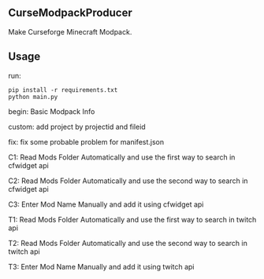## CurseModpackProducer

Make Curseforge Minecraft Modpack.

## Usage

run:

```
pip install -r requirements.txt
python main.py
```

begin: Basic Modpack Info

custom: add project by projectid and fileid

fix: fix some probable problem for manifest.json

C1: Read Mods Folder Automatically and use the first way to search in cfwidget api

C2: Read Mods Folder Automatically and use the second way to search in cfwidget api

C3: Enter Mod Name Manually and add it using cfwidget api

T1: Read Mods Folder Automatically and use the first way to search in twitch api

T2: Read Mods Folder Automatically and use the second way to search in twitch api

T3: Enter Mod Name Manually and add it using twitch api